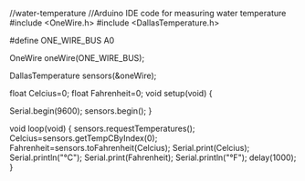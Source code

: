 //water-temperature
//Arduino IDE code for measuring water temperature
#include <OneWire.h>
#include <DallasTemperature.h>

#define ONE_WIRE_BUS A0

OneWire oneWire(ONE_WIRE_BUS);

DallasTemperature sensors(&oneWire);

 float Celcius=0;
 float Fahrenheit=0;
void setup(void)
{
  
  Serial.begin(9600);
  sensors.begin();
}

void loop(void)
{ 
  sensors.requestTemperatures(); 
  Celcius=sensors.getTempCByIndex(0);
  Fahrenheit=sensors.toFahrenheit(Celcius);
  Serial.print(Celcius);
  Serial.println("°C");
  Serial.print(Fahrenheit);
  Serial.println("°F");
  delay(1000);
}
